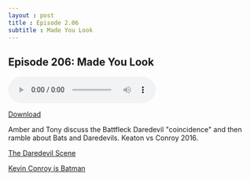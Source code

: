 ```yaml
---
layout : post  
title : Episode 2.06
subtitle : Made You Look
---
```


## Episode 206: Made You Look

<audio controls="controls">
	<source src="http://archive.org/download/SalemImHit2/salemimhit206.mp3" type="audio/mpeg">
</audio>

[Download](http://archive.org/download/SalemImHit2/salemimhit206.mp3)&nbsp; 

Amber and Tony discuss the Battfleck Daredevil "coincidence" and then ramble about Bats and Daredevils. Keaton vs Conroy 2016.

[The Daredevil Scene](https://youtu.be/gAsNhsXqYAQ?t=16m30s)

[Kevin Conroy is Batman](https://www.youtube.com/watch?v=nYCVnWStLrg)
